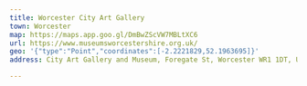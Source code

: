```yaml
---
title: Worcester City Art Gallery
town: Worcester
map: https://maps.app.goo.gl/DmBwZScVW7MBLtXC6
url: https://www.museumsworcestershire.org.uk/
geo: '{"type":"Point","coordinates":[-2.2221829,52.1963695]}'
address: City Art Gallery and Museum, Foregate St, Worcester WR1 1DT, UK

---
```


